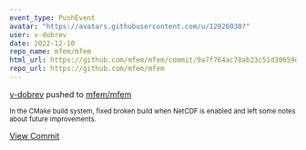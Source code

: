 ```yaml
---
event_type: PushEvent
avatar: "https://avatars.githubusercontent.com/u/12926030?"
user: v-dobrev
date: 2022-12-10
repo_name: mfem/mfem
html_url: https://github.com/mfem/mfem/commit/9a7f764ac78ab23c51d30659d913f7080ae16b4a
repo_url: https://github.com/mfem/mfem
---
```


<a href='https://github.com/v-dobrev' target='_blank'>v-dobrev</a> pushed to <a href='https://github.com/mfem/mfem' target='_blank'>mfem/mfem</a>

<small>In the CMake build system, fixed broken build when NetCDF is
enabled and left some notes about future improvements.</small>

<a href='https://github.com/mfem/mfem/commit/9a7f764ac78ab23c51d30659d913f7080ae16b4a' target='_blank'>View Commit</a>